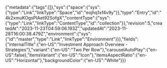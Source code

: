 {"metadata":{"tags":[]},"sys":{"space":{"sys":{"type":"Link","linkType":"Space","id":"eojhq1xf4v9y"}},"type":"Entry","id":"4k2xmuKOgsPIAet92SofgX","contentType":{"sys":{"type":"Link","linkType":"ContentType","id":"collection"}},"revision":5,"createdAt":"2023-11-23T04:59:06.193Z","updatedAt":"2023-11-28T16:00:38.479Z","environment":{"sys":{"id":"master","type":"Link","linkType":"Environment"}}},"fields":{"internalTitle":{"en-US":"Investment Approach Overview - Strategies"},"variant":{"en-US":"Two Per Row"},"carouselAutoPlay":{"en-US":false},"itemsVariant":{"en-US":"Icon"},"itemsAspectRatio":{"en-US":"Horizontal"},"backgroundColor":{"en-US":"White"}}}